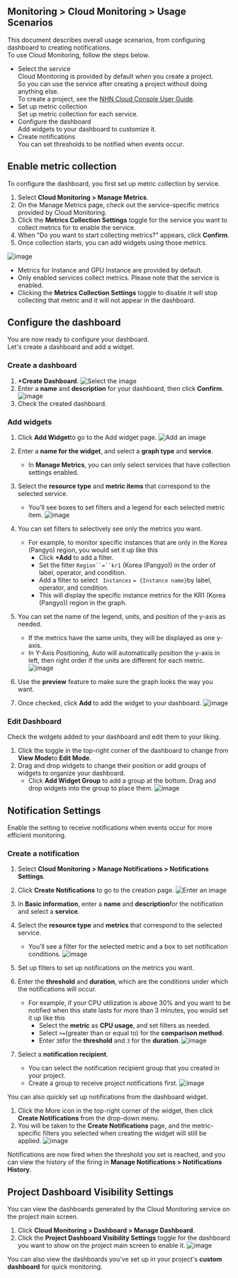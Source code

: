 ## Monitoring > Cloud Monitoring > Usage Scenarios
This document describes overall usage scenarios, from configuring dashboard to creating notifications.<br>
To use Cloud Monitoring, follow the steps below.

- Select the service<br>
  Cloud Monitoring is provided by default when you create a project.<br>
  So you can use the service after creating a project without doing anything else.<br>
  To create a project, see the [NHN Cloud Console User Guide](https://docs.gov-nhncloud.com/en/nhncloud/en/console-guide-gov/).
- Set up metric collection<br>
  Set up metric collection for each service.
- Configure the dashboard<br>
  Add widgets to your dashboard to customize it.
- Create notifications<br>
  You can set thresholds to be notified when events occur.

## Enable metric collection
To configure the dashboard, you first set up metric collection by service.

1. Select **Cloud Monitoring > Manage Metrics**.
2. On the Manage Metrics page, check out the service-specific metrics provided by Cloud Monitoring.
3. Click the **Metrics Collection Settings** toggle for the service you want to collect metrics for to enable the service.
4. When "Do you want to start collecting metrics?" appears, click **Confirm**.
5. Once collection starts, you can add widgets using those metrics.

![image](https://github.com/TOAST-DOCS/Monitoring-Cloud-Monitoring/assets/101690965/bb42aa0c-f8f8-4ed6-bc58-9b9e4a15cec6)

- Metrics for Instance and GPU Instance are provided by default.
- Only enabled services collect metrics. Please note that the service is enabled.
- Clicking the **Metrics Collection Settings** toggle to disable it will stop collecting that metric and it will not appear in the dashboard.

## Configure the dashboard
You are now ready to configure your dashboard.<br>
Let's create a dashboard and add a widget.


### Create a dashboard
1. **+Create Dashboard**.
![Select the image](https://github.com/TOAST-DOCS/Monitoring-Cloud-Monitoring/assets/101690965/87598547-0d55-498b-8a61-02eca1bdb5db)
2. Enter a **name** and **description** for your dashboard, then click **Confirm**.
![image](https://github.com/TOAST-DOCS/Monitoring-Cloud-Monitoring/assets/101690965/08175aa4-934e-4d09-afcd-03b5552cfae5)
3. Check the created dashboard.


### Add widgets
1. Click **Add Widget**to go to the Add widget page.
![Add an image](https://github.com/TOAST-DOCS/Monitoring-Cloud-Monitoring/assets/101690965/9e20e916-7501-41b2-b24f-6961af8b026d)
2. Enter a **name for the widget**, and select a **graph type** and **service**.
   - In **Manage Metrics**, you can only select services that have collection settings enabled.
3. Select the **resource type** and **metric items** that correspond to the selected service.
   - You'll see boxes to set filters and a legend for each selected metric item.
![image](https://github.com/TOAST-DOCS/Monitoring-Cloud-Monitoring/assets/101690965/5b739451-7084-4928-8d36-13a68ee6f9e7)

4. You can set filters to selectively see only the metrics you want.
   - For example, to monitor specific instances that are only in the Korea (Pangyo) region, you would set it up like this
     - Click **+Add** to add a filter.
     - Set the filter `Region``=``kr1` (Korea (Pangyo)) in the order of label, operator, and condition.
     - Add a filter to select ` Instances` `= {Instance name}`by label, operator, and condition.
     - This will display the specific instance metrics for the KR1 (Korea (Pangyo)) region in the graph.
5. You can set the name of the legend, units, and position of the y-axis as needed.
   - If the metrics have the same units, they will be displayed as one y-axis.
   - In Y-Axis Positioning, Auto will automatically position the y-axis in left, then right order if the units are different for each metric.
![image](https://github.com/TOAST-DOCS/Monitoring-Cloud-Monitoring/assets/101690965/c2d9ca1d-45c0-4d6c-92b6-c36c44748925)

6. Use the **preview** feature to make sure the graph looks the way you want.
7. Once checked, click **Add** to add the widget to your dashboard.
![image](https://github.com/TOAST-DOCS/Monitoring-Cloud-Monitoring/assets/101690965/3e194309-7b0d-427c-bf93-64fb2fc7a00a)


### Edit Dashboard
Check the widgets added to your dashboard and edit them to your liking.

1. Click the toggle in the top-right corner of the dashboard to change from **View Mode**to **Edit Mode**.
2. Drag and drop widgets to change their position or add groups of widgets to organize your dashboard.
   - Click **Add Widget Group** to add a group at the bottom. Drag and drop widgets into the group to place them.
![image](https://github.com/TOAST-DOCS/Monitoring-Cloud-Monitoring/assets/101690965/83543ece-bfd0-434f-bcc6-d117b3f18942)

## Notification Settings
Enable the setting to receive notifications when events occur for more efficient monitoring.

### Create a notification
1. Select **Cloud Monitoring > Manage Notifications > Notifications Settings**.
2. Click **Create Notifications** to go to the creation page.
![Enter an image](https://github.com/TOAST-DOCS/Monitoring-Cloud-Monitoring/assets/101690965/50e2c389-e784-4b9b-84ab-08359da04c1a)

3. In **Basic information**, enter a **name** and **description**for the notification and select a **service**.
4. Select the **resource type** and **metrics** that correspond to the selected service.
   - You'll see a filter for the selected metric and a box to set notification conditions.
![image](https://github.com/TOAST-DOCS/Monitoring-Cloud-Monitoring/assets/101690965/23b67551-d97c-4bf9-8a58-009e89d38fbc)

5. Set up filters to set up notifications on the metrics you want.
6. Enter the **threshold** and **duration**, which are the conditions under which the notifications will occur.
   - For example, if your CPU utilization is above 30% and you want to be notified when this state lasts for more than 3 minutes, you would set it up like this
     - Select the **metric** as **CPU usage**, and set filters as needed.
     - Select `>=`(greater than or equal to) for the **comparison method**.
     - Enter `30`for the **threshold** and `3` for the **duration**.
![image](https://github.com/TOAST-DOCS/Monitoring-Cloud-Monitoring/assets/101690965/30b3c669-d180-433d-9652-9a65a18f17ba)

7. Select a **notification recipient**.
   - You can select the notification recipient group that you created in your project.
   - Create a group to receive project notifications first.
![image](https://github.com/TOAST-DOCS/Monitoring-Cloud-Monitoring/assets/101690965/65e5d9ca-86e1-4d0d-b260-fad9817e4ac5)

You can also quickly set up notifications from the dashboard widget.

1. Click the More icon in the top-right corner of the widget, then click **Create Notifications** from the drop-down menu.
2. You will be taken to the **Create Notifications** page, and the metric-specific filters you selected when creating the widget will still be applied.
![image](https://github.com/TOAST-DOCS/Monitoring-Cloud-Monitoring/assets/101690965/9ef138c3-51ef-4463-ae97-14098331a1e1)

Notifications are now fired when the threshold you set is reached, and you can view the history of the firing in **Manage Notifications > Notifications History**.

## Project Dashboard Visibility Settings
You can view the dashboards generated by the Cloud Monitoring service on the project main screen.

1. Click **Cloud Monitoring > Dashboard > Manage Dashboard**.
2. Click the **Project Dashboard Visibility Settings** toggle for the dashboard you want to show on the project main screen to enable it.
![image](https://github.com/TOAST-DOCS/Monitoring-Cloud-Monitoring/assets/101690965/8e2383b5-99c5-4d7d-ac17-9a406af90869)

You can also view the dashboards you've set up in your project's **custom dashboard** for quick monitoring.
